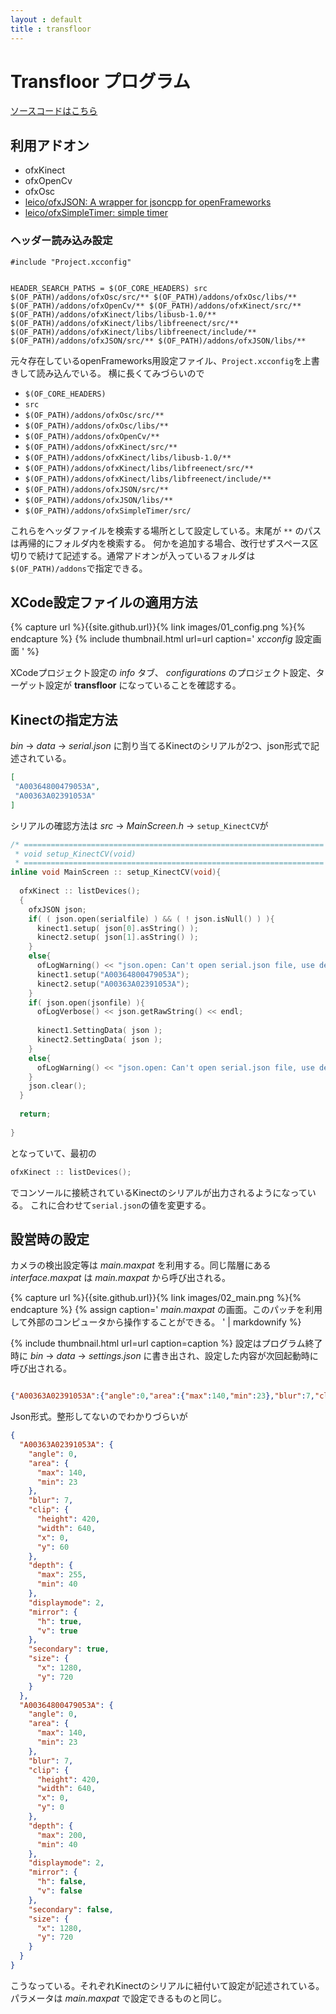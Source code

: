 ```yaml
---
layout : default
title : transfloor
---
```


# Transfloor プログラム

[ソースコードはこちら](https://github.com/leico/Transfloor_Playwater)

## 利用アドオン

* ofxKinect
* ofxOpenCv
* ofxOsc
* [leico/ofxJSON: A wrapper for jsoncpp for openFrameworks](https://github.com/leico/ofxJSON.git)
* [leico/ofxSimpleTimer: simple timer](https://github.com/leico/ofxSimpleTimer)

### ヘッダー読み込み設定

```xcconfig
#include "Project.xcconfig"


HEADER_SEARCH_PATHS = $(OF_CORE_HEADERS) src $(OF_PATH)/addons/ofxOsc/src/** $(OF_PATH)/addons/ofxOsc/libs/** $(OF_PATH)/addons/ofxOpenCv/** $(OF_PATH)/addons/ofxKinect/src/** $(OF_PATH)/addons/ofxKinect/libs/libusb-1.0/** $(OF_PATH)/addons/ofxKinect/libs/libfreenect/src/** $(OF_PATH)/addons/ofxKinect/libs/libfreenect/include/** $(OF_PATH)/addons/ofxJSON/src/** $(OF_PATH)/addons/ofxJSON/libs/**
```

元々存在しているopenFrameworks用設定ファイル、`Project.xcconfig`を上書きして読み込んでいる。
横に長くてみづらいので

* `$(OF_CORE_HEADERS)` 
* `src` 
* `$(OF_PATH)/addons/ofxOsc/src/**` 
* `$(OF_PATH)/addons/ofxOsc/libs/**`
* `$(OF_PATH)/addons/ofxOpenCv/**`
* `$(OF_PATH)/addons/ofxKinect/src/**`
* `$(OF_PATH)/addons/ofxKinect/libs/libusb-1.0/**`
* `$(OF_PATH)/addons/ofxKinect/libs/libfreenect/src/**`
* `$(OF_PATH)/addons/ofxKinect/libs/libfreenect/include/**`
* `$(OF_PATH)/addons/ofxJSON/src/**`
* `$(OF_PATH)/addons/ofxJSON/libs/**`
* `$(OF_PATH)/addons/ofxSimpleTimer/src/`

これらをヘッダファイルを検索する場所として設定している。末尾が `**` のパスは再帰的にフォルダ内を検索する。
何かを追加する場合、改行せずスペース区切りで続けて記述する。通常アドオンが入っているフォルダは`$(OF_PATH)/addons`で指定できる。

## XCode設定ファイルの適用方法

{% capture url %}{{site.github.url}}{% link images/01_config.png %}{% endcapture %}
{% include thumbnail.html url=url caption='
*xcconfig* 設定画面
' %}

XCodeプロジェクト設定の *info* タブ、 *configurations* のプロジェクト設定、ターゲット設定が **transfloor** になっていることを確認する。

## Kinectの指定方法

*bin* -> *data* -> *serial.json* に割り当てるKinectのシリアルが2つ、json形式で記述されている。
```json
[
 "A00364800479053A",
 "A00363A02391053A"
]
```

シリアルの確認方法は *src* -> *MainScreen.h* -> `setup_KinectCV`が
```cpp
/* =================================================================== *
 * void setup_KinectCV(void)                                           *
 * =================================================================== */
inline void MainScreen :: setup_KinectCV(void){
  
  ofxKinect :: listDevices();
  {
    ofxJSON json;
    if( ( json.open(serialfile) ) && ( ! json.isNull() ) ){
      kinect1.setup( json[0].asString() );
      kinect2.setup( json[1].asString() );
    }
    else{
      ofLogWarning() << "json.open: Can't open serial.json file, use default serial" << std :: endl;
      kinect1.setup("A00364800479053A");
      kinect2.setup("A00363A02391053A");
    }
    if( json.open(jsonfile) ){
      ofLogVerbose() << json.getRawString() << endl;
      
      kinect1.SettingData( json );
      kinect2.SettingData( json );
    }
    else{
      ofLogWarning() << "json.open: Can't open serial.json file, use default settings" << std :: endl;
    }
    json.clear();
  }
  
  return;
  
}
```

となっていて、最初の

```cpp
ofxKinect :: listDevices();
```

でコンソールに接続されているKinectのシリアルが出力されるようになっている。
これに合わせて`serial.json`の値を変更する。


## 設営時の設定

カメラの検出設定等は *main.maxpat* を利用する。同じ階層にある *interface.maxpat* は *main.maxpat* から呼び出される。

{% capture url %}{{site.github.url}}{% link images/02_main.png %}{% endcapture %}
{% assign caption='
*main.maxpat* の画面。このパッチを利用して外部のコンピュータから操作することができる。
' | markdownify %}

{% include thumbnail.html url=url caption=caption %}
設定はプログラム終了時に *bin* -> *data* -> *settings.json* に書き出され、設定した内容が次回起動時に呼び出される。

```json

{"A00363A02391053A":{"angle":0,"area":{"max":140,"min":23},"blur":7,"clip":{"height":420,"width":640,"x":0,"y":60},"depth":{"max":255,"min":40},"displaymode":2,"mirror":{"h":true,"v":true},"secondary":true,"size":{"x":1280,"y":720}},"A00364800479053A":{"angle":0,"area":{"max":140,"min":23},"blur":7,"clip":{"height":420,"width":640,"x":0,"y":0},"depth":{"max":200,"min":40},"displaymode":2,"mirror":{"h":false,"v":false},"secondary":false,"size":{"x":1280,"y":720}}}
```

Json形式。整形してないのでわかりづらいが

```json
{
  "A00363A02391053A": {
    "angle": 0,
    "area": {
      "max": 140,
      "min": 23
    },
    "blur": 7,
    "clip": {
      "height": 420,
      "width": 640,
      "x": 0,
      "y": 60
    },
    "depth": {
      "max": 255,
      "min": 40
    },
    "displaymode": 2,
    "mirror": {
      "h": true,
      "v": true
    },
    "secondary": true,
    "size": {
      "x": 1280,
      "y": 720
    }
  },
  "A00364800479053A": {
    "angle": 0,
    "area": {
      "max": 140,
      "min": 23
    },
    "blur": 7,
    "clip": {
      "height": 420,
      "width": 640,
      "x": 0,
      "y": 0
    },
    "depth": {
      "max": 200,
      "min": 40
    },
    "displaymode": 2,
    "mirror": {
      "h": false,
      "v": false
    },
    "secondary": false,
    "size": {
      "x": 1280,
      "y": 720
    }
  }
}
```

こうなっている。それぞれKinectのシリアルに紐付いて設定が記述されている。
パラメータは *main.maxpat* で設定できるものと同じ。
